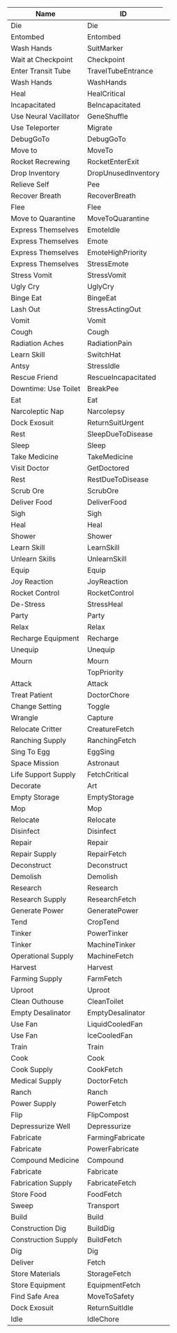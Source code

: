 <table>
    <thead>
        <th data-sort-default>Name</th>
        <th>ID</th>
    </thead>
        <tr>
            <td>Die</td>
            <td>Die</td>
            <td></td>
        </tr>
        <tr>
            <td>Entombed</td>
            <td>Entombed</td>
            <td></td>
        </tr>
        <tr>
            <td>Wash Hands</td>
            <td>SuitMarker</td>
            <td></td>
        </tr>
        <tr>
            <td>Wait at Checkpoint</td>
            <td>Checkpoint</td>
            <td></td>
        </tr>
        <tr>
            <td>Enter Transit Tube</td>
            <td>TravelTubeEntrance</td>
            <td></td>
        </tr>
        <tr>
            <td>Wash Hands</td>
            <td>WashHands</td>
            <td></td>
        </tr>
        <tr>
            <td>Heal</td>
            <td>HealCritical</td>
            <td></td>
        </tr>
        <tr>
            <td>Incapacitated</td>
            <td>BeIncapacitated</td>
            <td></td>
        </tr>
        <tr>
            <td>Use Neural Vacillator</td>
            <td>GeneShuffle</td>
            <td></td>
        </tr>
        <tr>
            <td>Use Teleporter</td>
            <td>Migrate</td>
            <td></td>
        </tr>
        <tr>
            <td>DebugGoTo</td>
            <td>DebugGoTo</td>
            <td></td>
        </tr>
        <tr>
            <td>Move to</td>
            <td>MoveTo</td>
            <td></td>
        </tr>
        <tr>
            <td>Rocket Recrewing</td>
            <td>RocketEnterExit</td>
            <td></td>
        </tr>
        <tr>
            <td>Drop Inventory</td>
            <td>DropUnusedInventory</td>
            <td></td>
        </tr>
        <tr>
            <td>Relieve Self</td>
            <td>Pee</td>
            <td></td>
        </tr>
        <tr>
            <td>Recover Breath</td>
            <td>RecoverBreath</td>
            <td></td>
        </tr>
        <tr>
            <td>Flee</td>
            <td>Flee</td>
            <td></td>
        </tr>
        <tr>
            <td>Move to Quarantine</td>
            <td>MoveToQuarantine</td>
            <td></td>
        </tr>
        <tr>
            <td>Express Themselves</td>
            <td>EmoteIdle</td>
            <td></td>
        </tr>
        <tr>
            <td>Express Themselves</td>
            <td>Emote</td>
            <td></td>
        </tr>
        <tr>
            <td>Express Themselves</td>
            <td>EmoteHighPriority</td>
            <td></td>
        </tr>
        <tr>
            <td>Express Themselves</td>
            <td>StressEmote</td>
            <td></td>
        </tr>
        <tr>
            <td>Stress Vomit</td>
            <td>StressVomit</td>
            <td></td>
        </tr>
        <tr>
            <td>Ugly Cry</td>
            <td>UglyCry</td>
            <td></td>
        </tr>
        <tr>
            <td>Binge Eat</td>
            <td>BingeEat</td>
            <td></td>
        </tr>
        <tr>
            <td>Lash Out</td>
            <td>StressActingOut</td>
            <td></td>
        </tr>
        <tr>
            <td>Vomit</td>
            <td>Vomit</td>
            <td></td>
        </tr>
        <tr>
            <td>Cough</td>
            <td>Cough</td>
            <td></td>
        </tr>
        <tr>
            <td>Radiation Aches</td>
            <td>RadiationPain</td>
            <td></td>
        </tr>
        <tr>
            <td>Learn Skill</td>
            <td>SwitchHat</td>
            <td></td>
        </tr>
        <tr>
            <td>Antsy</td>
            <td>StressIdle</td>
            <td></td>
        </tr>
        <tr>
            <td>Rescue Friend</td>
            <td>RescueIncapacitated</td>
            <td></td>
        </tr>
        <tr>
            <td>Downtime: Use Toilet</td>
            <td>BreakPee</td>
            <td></td>
        </tr>
        <tr>
            <td>Eat</td>
            <td>Eat</td>
            <td></td>
        </tr>
        <tr>
            <td>Narcoleptic Nap</td>
            <td>Narcolepsy</td>
            <td></td>
        </tr>
        <tr>
            <td>Dock Exosuit</td>
            <td>ReturnSuitUrgent</td>
            <td></td>
        </tr>
        <tr>
            <td>Rest</td>
            <td>SleepDueToDisease</td>
            <td></td>
        </tr>
        <tr>
            <td>Sleep</td>
            <td>Sleep</td>
            <td></td>
        </tr>
        <tr>
            <td>Take Medicine</td>
            <td>TakeMedicine</td>
            <td></td>
        </tr>
        <tr>
            <td>Visit Doctor</td>
            <td>GetDoctored</td>
            <td></td>
        </tr>
        <tr>
            <td>Rest</td>
            <td>RestDueToDisease</td>
            <td></td>
        </tr>
        <tr>
            <td>Scrub Ore</td>
            <td>ScrubOre</td>
            <td></td>
        </tr>
        <tr>
            <td>Deliver Food</td>
            <td>DeliverFood</td>
            <td></td>
        </tr>
        <tr>
            <td>Sigh</td>
            <td>Sigh</td>
            <td></td>
        </tr>
        <tr>
            <td>Heal</td>
            <td>Heal</td>
            <td></td>
        </tr>
        <tr>
            <td>Shower</td>
            <td>Shower</td>
            <td></td>
        </tr>
        <tr>
            <td>Learn Skill</td>
            <td>LearnSkill</td>
            <td></td>
        </tr>
        <tr>
            <td>Unlearn Skills</td>
            <td>UnlearnSkill</td>
            <td></td>
        </tr>
        <tr>
            <td>Equip</td>
            <td>Equip</td>
            <td></td>
        </tr>
        <tr>
            <td>Joy Reaction</td>
            <td>JoyReaction</td>
            <td></td>
        </tr>
        <tr>
            <td>Rocket Control</td>
            <td>RocketControl</td>
            <td></td>
        </tr>
        <tr>
            <td>De-Stress</td>
            <td>StressHeal</td>
            <td></td>
        </tr>
        <tr>
            <td>Party</td>
            <td>Party</td>
            <td></td>
        </tr>
        <tr>
            <td>Relax</td>
            <td>Relax</td>
            <td></td>
        </tr>
        <tr>
            <td>Recharge Equipment</td>
            <td>Recharge</td>
            <td></td>
        </tr>
        <tr>
            <td>Unequip</td>
            <td>Unequip</td>
            <td></td>
        </tr>
        <tr>
            <td>Mourn</td>
            <td>Mourn</td>
            <td></td>
        </tr>
        <tr>
            <td></td>
            <td>TopPriority</td>
            <td></td>
        </tr>
        <tr>
            <td>Attack</td>
            <td>Attack</td>
            <td></td>
        </tr>
        <tr>
            <td>Treat Patient</td>
            <td>DoctorChore</td>
            <td></td>
        </tr>
        <tr>
            <td>Change Setting</td>
            <td>Toggle</td>
            <td></td>
        </tr>
        <tr>
            <td>Wrangle</td>
            <td>Capture</td>
            <td></td>
        </tr>
        <tr>
            <td>Relocate Critter</td>
            <td>CreatureFetch</td>
            <td></td>
        </tr>
        <tr>
            <td>Ranching Supply</td>
            <td>RanchingFetch</td>
            <td></td>
        </tr>
        <tr>
            <td>Sing To Egg</td>
            <td>EggSing</td>
            <td></td>
        </tr>
        <tr>
            <td>Space Mission</td>
            <td>Astronaut</td>
            <td></td>
        </tr>
        <tr>
            <td>Life Support Supply</td>
            <td>FetchCritical</td>
            <td></td>
        </tr>
        <tr>
            <td>Decorate</td>
            <td>Art</td>
            <td></td>
        </tr>
        <tr>
            <td>Empty Storage</td>
            <td>EmptyStorage</td>
            <td></td>
        </tr>
        <tr>
            <td>Mop</td>
            <td>Mop</td>
            <td></td>
        </tr>
        <tr>
            <td>Relocate</td>
            <td>Relocate</td>
            <td></td>
        </tr>
        <tr>
            <td>Disinfect</td>
            <td>Disinfect</td>
            <td></td>
        </tr>
        <tr>
            <td>Repair</td>
            <td>Repair</td>
            <td></td>
        </tr>
        <tr>
            <td>Repair Supply</td>
            <td>RepairFetch</td>
            <td></td>
        </tr>
        <tr>
            <td>Deconstruct</td>
            <td>Deconstruct</td>
            <td></td>
        </tr>
        <tr>
            <td>Demolish</td>
            <td>Demolish</td>
            <td></td>
        </tr>
        <tr>
            <td>Research</td>
            <td>Research</td>
            <td></td>
        </tr>
        <tr>
            <td>Research Supply</td>
            <td>ResearchFetch</td>
            <td></td>
        </tr>
        <tr>
            <td>Generate Power</td>
            <td>GeneratePower</td>
            <td></td>
        </tr>
        <tr>
            <td>Tend</td>
            <td>CropTend</td>
            <td></td>
        </tr>
        <tr>
            <td>Tinker</td>
            <td>PowerTinker</td>
            <td></td>
        </tr>
        <tr>
            <td>Tinker</td>
            <td>MachineTinker</td>
            <td></td>
        </tr>
        <tr>
            <td>Operational Supply</td>
            <td>MachineFetch</td>
            <td></td>
        </tr>
        <tr>
            <td>Harvest</td>
            <td>Harvest</td>
            <td></td>
        </tr>
        <tr>
            <td>Farming Supply</td>
            <td>FarmFetch</td>
            <td></td>
        </tr>
        <tr>
            <td>Uproot</td>
            <td>Uproot</td>
            <td></td>
        </tr>
        <tr>
            <td>Clean Outhouse</td>
            <td>CleanToilet</td>
            <td></td>
        </tr>
        <tr>
            <td>Empty Desalinator</td>
            <td>EmptyDesalinator</td>
            <td></td>
        </tr>
        <tr>
            <td>Use Fan</td>
            <td>LiquidCooledFan</td>
            <td></td>
        </tr>
        <tr>
            <td>Use Fan</td>
            <td>IceCooledFan</td>
            <td></td>
        </tr>
        <tr>
            <td>Train</td>
            <td>Train</td>
            <td></td>
        </tr>
        <tr>
            <td>Cook</td>
            <td>Cook</td>
            <td></td>
        </tr>
        <tr>
            <td>Cook Supply</td>
            <td>CookFetch</td>
            <td></td>
        </tr>
        <tr>
            <td>Medical Supply</td>
            <td>DoctorFetch</td>
            <td></td>
        </tr>
        <tr>
            <td>Ranch</td>
            <td>Ranch</td>
            <td></td>
        </tr>
        <tr>
            <td>Power Supply</td>
            <td>PowerFetch</td>
            <td></td>
        </tr>
        <tr>
            <td>Flip</td>
            <td>FlipCompost</td>
            <td></td>
        </tr>
        <tr>
            <td>Depressurize Well</td>
            <td>Depressurize</td>
            <td></td>
        </tr>
        <tr>
            <td>Fabricate</td>
            <td>FarmingFabricate</td>
            <td></td>
        </tr>
        <tr>
            <td>Fabricate</td>
            <td>PowerFabricate</td>
            <td></td>
        </tr>
        <tr>
            <td>Compound Medicine</td>
            <td>Compound</td>
            <td></td>
        </tr>
        <tr>
            <td>Fabricate</td>
            <td>Fabricate</td>
            <td></td>
        </tr>
        <tr>
            <td>Fabrication Supply</td>
            <td>FabricateFetch</td>
            <td></td>
        </tr>
        <tr>
            <td>Store Food</td>
            <td>FoodFetch</td>
            <td></td>
        </tr>
        <tr>
            <td>Sweep</td>
            <td>Transport</td>
            <td></td>
        </tr>
        <tr>
            <td>Build</td>
            <td>Build</td>
            <td></td>
        </tr>
        <tr>
            <td>Construction Dig</td>
            <td>BuildDig</td>
            <td></td>
        </tr>
        <tr>
            <td>Construction Supply</td>
            <td>BuildFetch</td>
            <td></td>
        </tr>
        <tr>
            <td>Dig</td>
            <td>Dig</td>
            <td></td>
        </tr>
        <tr>
            <td>Deliver</td>
            <td>Fetch</td>
            <td></td>
        </tr>
        <tr>
            <td>Store Materials</td>
            <td>StorageFetch</td>
            <td></td>
        </tr>
        <tr>
            <td>Store Equipment</td>
            <td>EquipmentFetch</td>
            <td></td>
        </tr>
        <tr>
            <td>Find Safe Area</td>
            <td>MoveToSafety</td>
            <td></td>
        </tr>
        <tr>
            <td>Dock Exosuit</td>
            <td>ReturnSuitIdle</td>
            <td></td>
        </tr>
        <tr>
            <td>Idle</td>
            <td>IdleChore</td>
            <td></td>
        </tr>
</table>
